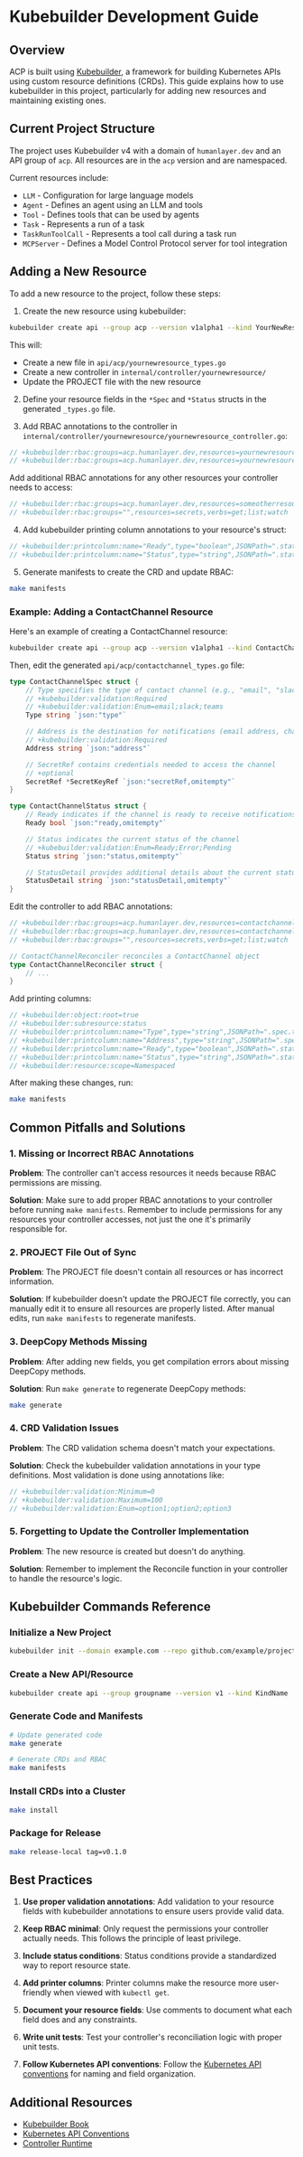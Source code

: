 # Kubebuilder Development Guide

## Overview

ACP is built using [Kubebuilder](https://book.kubebuilder.io/), a framework for building Kubernetes APIs using custom resource definitions (CRDs). This guide explains how to use kubebuilder in this project, particularly for adding new resources and maintaining existing ones.

## Current Project Structure

The project uses Kubebuilder v4 with a domain of `humanlayer.dev` and an API group of `acp`. All resources are in the `acp` version and are namespaced.

Current resources include:
- `LLM` - Configuration for large language models
- `Agent` - Defines an agent using an LLM and tools
- `Tool` - Defines tools that can be used by agents
- `Task` - Represents a run of a task
- `TaskRunToolCall` - Represents a tool call during a task run
- `MCPServer` - Defines a Model Control Protocol server for tool integration

## Adding a New Resource

To add a new resource to the project, follow these steps:

1. Create the new resource using kubebuilder:

```bash
kubebuilder create api --group acp --version v1alpha1 --kind YourNewResource --namespaced true --resource true --controller true
```

This will:
- Create a new file in `api/acp/yournewresource_types.go`
- Create a new controller in `internal/controller/yournewresource/`
- Update the PROJECT file with the new resource

2. Define your resource fields in the `*Spec` and `*Status` structs in the generated `_types.go` file.

3. Add RBAC annotations to the controller in `internal/controller/yournewresource/yournewresource_controller.go`:

```go
// +kubebuilder:rbac:groups=acp.humanlayer.dev,resources=yournewresources,verbs=get;list;watch;create;update;patch;delete
// +kubebuilder:rbac:groups=acp.humanlayer.dev,resources=yournewresources/status,verbs=get;update;patch
```

Add additional RBAC annotations for any other resources your controller needs to access:

```go
// +kubebuilder:rbac:groups=acp.humanlayer.dev,resources=someotherresource,verbs=get;list;watch
// +kubebuilder:rbac:groups="",resources=secrets,verbs=get;list;watch
```

4. Add kubebuilder printing column annotations to your resource's struct:

```go
// +kubebuilder:printcolumn:name="Ready",type="boolean",JSONPath=".status.ready"
// +kubebuilder:printcolumn:name="Status",type="string",JSONPath=".status.status"
```

5. Generate manifests to create the CRD and update RBAC:

```bash
make manifests
```

### Example: Adding a ContactChannel Resource

Here's an example of creating a ContactChannel resource:

```bash
kubebuilder create api --group acp --version v1alpha1 --kind ContactChannel --namespaced true --resource true --controller true
```

Then, edit the generated `api/acp/contactchannel_types.go` file:

```go
type ContactChannelSpec struct {
	// Type specifies the type of contact channel (e.g., "email", "slack", "teams")
	// +kubebuilder:validation:Required
	// +kubebuilder:validation:Enum=email;slack;teams
	Type string `json:"type"`

	// Address is the destination for notifications (email address, channel ID, etc.)
	// +kubebuilder:validation:Required
	Address string `json:"address"`

	// SecretRef contains credentials needed to access the channel
	// +optional
	SecretRef *SecretKeyRef `json:"secretRef,omitempty"`
}

type ContactChannelStatus struct {
	// Ready indicates if the channel is ready to receive notifications
	Ready bool `json:"ready,omitempty"`

	// Status indicates the current status of the channel
	// +kubebuilder:validation:Enum=Ready;Error;Pending
	Status string `json:"status,omitempty"`

	// StatusDetail provides additional details about the current status
	StatusDetail string `json:"statusDetail,omitempty"`
}
```

Edit the controller to add RBAC annotations:

```go
// +kubebuilder:rbac:groups=acp.humanlayer.dev,resources=contactchannels,verbs=get;list;watch;create;update;patch;delete
// +kubebuilder:rbac:groups=acp.humanlayer.dev,resources=contactchannels/status,verbs=get;update;patch
// +kubebuilder:rbac:groups="",resources=secrets,verbs=get;list;watch

// ContactChannelReconciler reconciles a ContactChannel object
type ContactChannelReconciler struct {
    // ...
}
```

Add printing columns:

```go
// +kubebuilder:object:root=true
// +kubebuilder:subresource:status
// +kubebuilder:printcolumn:name="Type",type="string",JSONPath=".spec.type"
// +kubebuilder:printcolumn:name="Address",type="string",JSONPath=".spec.address"
// +kubebuilder:printcolumn:name="Ready",type="boolean",JSONPath=".status.ready"
// +kubebuilder:printcolumn:name="Status",type="string",JSONPath=".status.status"
// +kubebuilder:resource:scope=Namespaced
```

After making these changes, run:

```bash
make manifests
```

## Common Pitfalls and Solutions

### 1. Missing or Incorrect RBAC Annotations

**Problem**: The controller can't access resources it needs because RBAC permissions are missing.

**Solution**: Make sure to add proper RBAC annotations to your controller before running `make manifests`. Remember to include permissions for any resources your controller accesses, not just the one it's primarily responsible for.

### 2. PROJECT File Out of Sync

**Problem**: The PROJECT file doesn't contain all resources or has incorrect information.

**Solution**: If kubebuilder doesn't update the PROJECT file correctly, you can manually edit it to ensure all resources are properly listed. After manual edits, run `make manifests` to regenerate manifests.

### 3. DeepCopy Methods Missing

**Problem**: After adding new fields, you get compilation errors about missing DeepCopy methods.

**Solution**: Run `make generate` to regenerate DeepCopy methods:

```bash
make generate
```

### 4. CRD Validation Issues

**Problem**: The CRD validation schema doesn't match your expectations.

**Solution**: Check the kubebuilder validation annotations in your type definitions. Most validation is done using annotations like:

```go
// +kubebuilder:validation:Minimum=0
// +kubebuilder:validation:Maximum=100
// +kubebuilder:validation:Enum=option1;option2;option3
```

### 5. Forgetting to Update the Controller Implementation

**Problem**: The new resource is created but doesn't do anything.

**Solution**: Remember to implement the Reconcile function in your controller to handle the resource's logic.

## Kubebuilder Commands Reference

### Initialize a New Project

```bash
kubebuilder init --domain example.com --repo github.com/example/project
```

### Create a New API/Resource

```bash
kubebuilder create api --group groupname --version v1 --kind KindName
```

### Generate Code and Manifests

```bash
# Update generated code
make generate

# Generate CRDs and RBAC
make manifests
```

### Install CRDs into a Cluster

```bash
make install
```

### Package for Release

```bash
make release-local tag=v0.1.0
```

## Best Practices

1. **Use proper validation annotations**: Add validation to your resource fields with kubebuilder annotations to ensure users provide valid data.

2. **Keep RBAC minimal**: Only request the permissions your controller actually needs. This follows the principle of least privilege.

3. **Include status conditions**: Status conditions provide a standardized way to report resource state.

4. **Add printer columns**: Printer columns make the resource more user-friendly when viewed with `kubectl get`.

5. **Document your resource fields**: Use comments to document what each field does and any constraints.

6. **Write unit tests**: Test your controller's reconciliation logic with proper unit tests.

7. **Follow Kubernetes API conventions**: Follow the [Kubernetes API conventions](https://github.com/kubernetes/community/blob/master/contributors/devel/sig-architecture/api-conventions.md) for naming and field organization.

## Additional Resources

- [Kubebuilder Book](https://book.kubebuilder.io/)
- [Kubernetes API Conventions](https://github.com/kubernetes/community/blob/master/contributors/devel/sig-architecture/api-conventions.md)
- [Controller Runtime](https://github.com/kubernetes-sigs/controller-runtime)